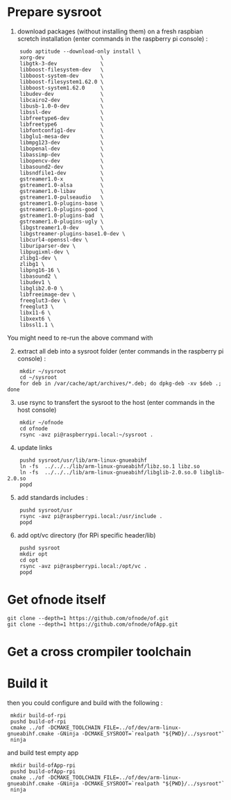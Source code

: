 # Prepare sysroot

1. download packages (without installing them) on a fresh raspbian scretch installation (enter commands in the raspberry pi console) :


```
    sudo aptitude --download-only install \
	xorg-dev                  \
	libgtk-3-dev              \
	libboost-filesystem-dev   \
	libboost-system-dev       \
	libboost-filesystem1.62.0 \
	libboost-system1.62.0     \
	libudev-dev               \
	libcairo2-dev             \
	libusb-1.0-0-dev          \
	libssl-dev                \
	libfreetype6-dev          \
	libfreetype6              \
	libfontconfig1-dev        \
	libglu1-mesa-dev          \
	libmpg123-dev             \
	libopenal-dev             \
	libassimp-dev             \
	libopencv-dev             \
	libasound2-dev            \
	libsndfile1-dev           \
	gstreamer1.0-x            \
	gstreamer1.0-alsa         \
	gstreamer1.0-libav        \
	gstreamer1.0-pulseaudio   \
	gstreamer1.0-plugins-base \
	gstreamer1.0-plugins-good \
	gstreamer1.0-plugins-bad  \
	gstreamer1.0-plugins-ugly \
	libgstreamer1.0-dev       \
	libgstreamer-plugins-base1.0-dev \
	libcurl4-openssl-dev \
	liburiparser-dev \
	libpugixml-dev \
	zlibg1-dev \
	zlibg1 \
	libpng16-16 \
	libasound2 \
	libudev1 \
	libglib2.0-0 \
	libfreeimage-dev \
    freeglut3-dev \
    freeglut3 \
    libx11-6 \
	libxext6 \
	libssl1.1 \
```

You might need to re-run the above command with 


2. extract all deb into a sysroot folder (enter commands in the raspberry pi console) :


```
    mkdir ~/sysroot
    cd ~/sysroot
    for deb in /var/cache/apt/archives/*.deb; do dpkg-deb -xv $deb .; done
```

3. use rsync to transfert the sysroot to the host (enter commands in the host console)

```
    mkdir ~/ofnode
    cd ofnode
    rsync -avz pi@raspberrypi.local:~/sysroot .
```

4. update links

```
    pushd sysroot/usr/lib/arm-linux-gnueabihf
    ln -fs  ../../../lib/arm-linux-gnueabihf/libz.so.1 libz.so
    ln -fs  ../../../lib/arm-linux-gnueabihf/libglib-2.0.so.0 libglib-2.0.so
    popd
```

5. add standards includes : 

```
    pushd sysroot/usr
    rsync -avz pi@raspberrypi.local:/usr/include .
    popd
```

6. add opt/vc directory (for RPi specific header/lib)

```
    pushd sysroot
    mkdir opt
    cd opt
    rsync -avz pi@raspberrypi.local:/opt/vc .
    popd
```

# Get ofnode itself

    git clone --depth=1 https://github.com/ofnode/of.git
    git clone --depth=1 https://github.com/ofnode/ofApp.git

# Get a cross crompiler toolchain 

# Build it 

then you could configure and build with the following :

     mkdir build-of-rpi
     pushd build-of-rpi
     cmake ../of -DCMAKE_TOOLCHAIN_FILE=../of/dev/arm-linux-gnueabihf.cmake -GNinja -DCMAKE_SYSROOT=`realpath "${PWD}/../sysroot"`
     ninja

and build test empty app

     mkdir build-ofApp-rpi
     pushd build-ofApp-rpi
     cmake ../of -DCMAKE_TOOLCHAIN_FILE=../of/dev/arm-linux-gnueabihf.cmake -GNinja -DCMAKE_SYSROOT=`realpath "${PWD}/../sysroot"`
     ninja

